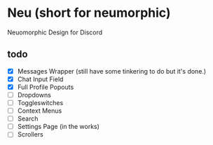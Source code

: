 # Neu (short for neumorphic)
Neuomorphic Design for Discord
## todo
- [x] Messages Wrapper (still have some tinkering to do but it's done.)
- [x] Chat Input Field
- [x] Full Profile Popouts
- [ ] Dropdowns
- [ ] Toggleswitches
- [ ] Context Menus
- [ ] Search
- [ ] Settings Page (in the works)
- [ ] Scrollers
